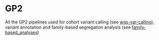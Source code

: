 # GP2

All the GP2 pipelines used for cohort variant calling (see [wgs-var-calling](https://github.com/dznetubingen/GP2/tree/main/wgs_var_calling)), variant annotation and family-based segregation analysis (see [family-based_analyses](https://github.com/dznetubingen/GP2/tree/main/family-based_analyses))
